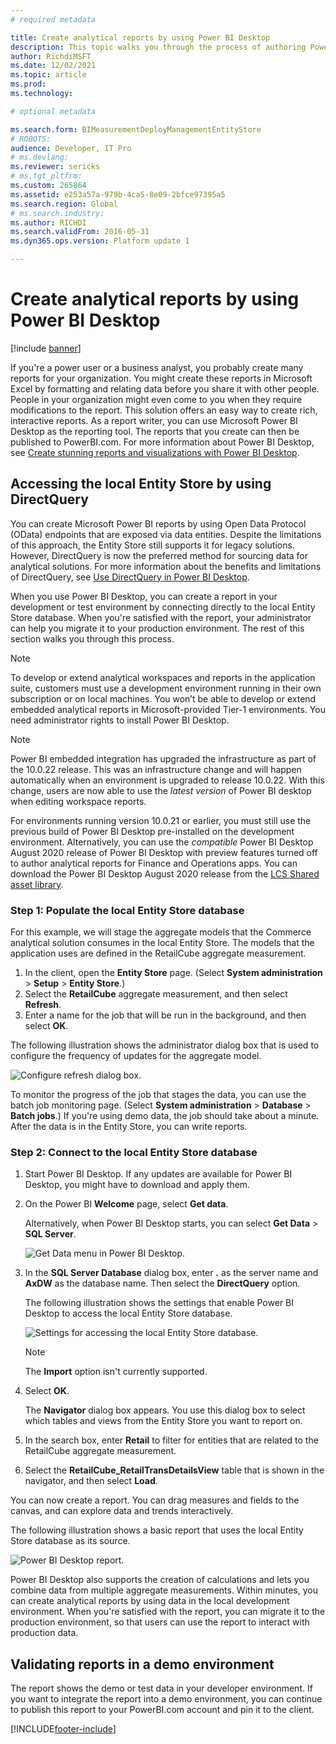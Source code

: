 ```yaml
---
# required metadata

title: Create analytical reports by using Power BI Desktop
description: This topic walks you through the process of authoring Power BI reports by using the local Entity Store database. 
author: RichdiMSFT
ms.date: 12/02/2021
ms.topic: article
ms.prod: 
ms.technology: 

# optional metadata

ms.search.form: BIMeasurementDeployManagementEntityStore
# ROBOTS: 
audience: Developer, IT Pro
# ms.devlang: 
ms.reviewer: sericks
# ms.tgt_pltfrm: 
ms.custom: 265864
ms.assetid: e253a57a-979b-4ca5-8e09-2bfce97395a5
ms.search.region: Global
# ms.search.industry: 
ms.author: RICHDI
ms.search.validFrom: 2016-05-31
ms.dyn365.ops.version: Platform update 1

---
```


# Create analytical reports by using Power BI Desktop

[!include [banner](../includes/banner.md)]

If you're a power user or a business analyst, you probably create many reports for your organization. You might create these reports in Microsoft Excel by formatting and relating data before you share it with other people. People in your organization might even come to you when they require modifications to the report. This solution offers an easy way to create rich, interactive reports. As a report writer, you can use Microsoft Power BI Desktop as the reporting tool. The reports that you create can then be published to PowerBI.com. For more information about Power BI Desktop, see [Create stunning reports and visualizations with Power BI Desktop](https://powerbi.microsoft.com/desktop).

## Accessing the local Entity Store by using DirectQuery
You can create Microsoft Power BI reports by using Open Data Protocol (OData) endpoints that are exposed via data entities. Despite the limitations of this approach, the Entity Store still supports it for legacy solutions. However, DirectQuery is now the preferred method for sourcing data for analytical solutions. For more information about the benefits and limitations of DirectQuery, see [Use DirectQuery in Power BI Desktop](https://powerbi.microsoft.com/documentation/powerbi-desktop-use-directquery/).

When you use Power BI Desktop, you can create a report in your development or test environment by connecting directly to the local Entity Store database. When you're satisfied with the report, your administrator can help you migrate it to your production environment. The rest of this section walks you through this process.

> [!NOTE]
> To develop or extend analytical workspaces and reports in the application suite, customers must use a development environment running in their own subscription or on local machines. You won’t be able to develop or extend embedded analytical reports in Microsoft-provided Tier-1 environments. You need administrator rights to install Power BI Desktop.

> [!NOTE]
> Power BI embedded integration has upgraded the infrastructure as part of the 10.0.22 release. This was an infrastructure change and will happen automatically when an environment is upgraded to release 10.0.22. With this change, users are now able to use the *latest version* of Power BI desktop when editing workspace reports.
>
> For environments running version 10.0.21 or earlier, you must still use the previous build of Power BI Desktop pre-installed on the development environment. Alternatively, you can use the *compatible* Power BI Desktop August 2020 release of Power BI Desktop with preview features turned off to author analytical reports for Finance and Operations apps. You can download the Power BI Desktop August 2020 release from the [LCS Shared asset library](https://lcs.dynamics.com/V2/SharedAssetLibrary).

### Step 1: Populate the local Entity Store database
For this example, we will stage the aggregate models that the Commerce analytical solution consumes in the local Entity Store. The models that the application uses are defined in the RetailCube aggregate measurement. 

1. In the client, open the **Entity Store** page. (Select **System administration** \> **Setup** \> **Entity Store**.) 
2. Select the **RetailCube** aggregate measurement, and then select **Refresh**. 
3. Enter a name for the job that will be run in the background, and then select **OK**.

The following illustration shows the administrator dialog box that is used to configure the frequency of updates for the aggregate model.

![Configure refresh dialog box.](media/Configure-refresh.png)

To monitor the progress of the job that stages the data, you can use the batch job monitoring page. (Select **System administration** \> **Database** \> **Batch jobs**.) If you're using demo data, the job should take about a minute. After the data is in the Entity Store, you can write reports. 

### Step 2: Connect to the local Entity Store database
1. Start Power BI Desktop. If any updates are available for Power BI Desktop, you might have to download and apply them. 
2. On the Power BI **Welcome** page, select **Get data**. 

    Alternatively, when Power BI Desktop starts, you can select **Get Data** \> **SQL Server**. 

    ![Get Data menu in Power BI Desktop.](media/Power-BI-Desktop-Get-Data.png)

3. In the **SQL Server Database** dialog box, enter **.** as the server name and **AxDW** as the database name. Then select the **DirectQuery** option. 

    The following illustration shows the settings that enable Power BI Desktop to access the local Entity Store database.

    ![Settings for accessing the local Entity Store database.](media/Connect-to-SQL-Database.png)

    > [!NOTE]
    > The **Import** option isn't currently supported.

4. Select **OK**. 

    The **Navigator** dialog box appears. You use this dialog box to select which tables and views from the Entity Store you want to report on. 

5. In the search box, enter **Retail** to filter for entities that are related to the RetailCube aggregate measurement.
6. Select the **RetailCube\_RetailTransDetailsView** table that is shown in the navigator, and then select **Load**. 

You can now create a report. You can drag measures and fields to the canvas, and can explore data and trends interactively.

The following illustration shows a basic report that uses the local Entity Store database as its source.

![Power BI Desktop report.](media/Power-BI-Desktop-Report.png)

Power BI Desktop also supports the creation of calculations and lets you combine data from multiple aggregate measurements. Within minutes, you can create analytical reports by using data in the local development environment. When you're satisfied with the report, you can migrate it to the production environment, so that users can use the report to interact with production data.

## Validating reports in a demo environment

The report shows the demo or test data in your developer environment. If you want to integrate the report into a demo environment, you can continue to publish this report to your PowerBI.com account and pin it to the client. 


[!INCLUDE[footer-include](../../../includes/footer-banner.md)]
